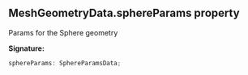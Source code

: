 
## MeshGeometryData.sphereParams property

Params for the Sphere geometry

**Signature:**

```typescript
sphereParams: SphereParamsData;
```
